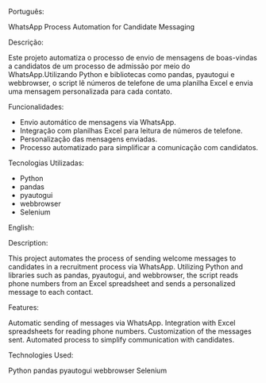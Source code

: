 Português:

WhatsApp Process Automation for Candidate Messaging

Descrição:

Este projeto automatiza o processo de envio de mensagens de boas-vindas a candidatos de um processo de admissão 
por meio do WhatsApp.Utilizando Python e bibliotecas como pandas, pyautogui e webbrowser, o script lê números de telefone 
de uma planilha Excel e envia uma mensagem personalizada para cada contato.

 Funcionalidades:
 
- Envio automático de mensagens via WhatsApp.
- Integração com planilhas Excel para leitura de números de telefone.
- Personalização das mensagens enviadas.
- Processo automatizado para simplificar a comunicação com candidatos.

 Tecnologias Utilizadas:
 
- Python
- pandas
- pyautogui
- webbrowser
- Selenium 


English:

Description:

This project automates the process of sending welcome messages to candidates in a recruitment process via WhatsApp. Utilizing Python and libraries such as pandas, pyautogui, and webbrowser, the script reads phone numbers from an Excel spreadsheet and sends a personalized message to each contact.

Features:

Automatic sending of messages via WhatsApp.
Integration with Excel spreadsheets for reading phone numbers.
Customization of the messages sent.
Automated process to simplify communication with candidates.

Technologies Used:

Python
pandas
pyautogui
webbrowser
Selenium
